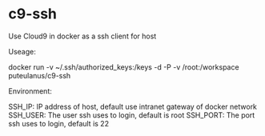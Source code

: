 # c9-ssh
Use Cloud9 in docker as a ssh client for host

Useage: 

docker run -v ~/.ssh/authorized_keys:/keys -d -P -v /root:/workspace puteulanus/c9-ssh

Environment:

SSH_IP: IP address of host, default use intranet gateway of docker network
SSH_USER: The user ssh uses to login, default is root
SSH_PORT: The port ssh uses to login, default is 22
